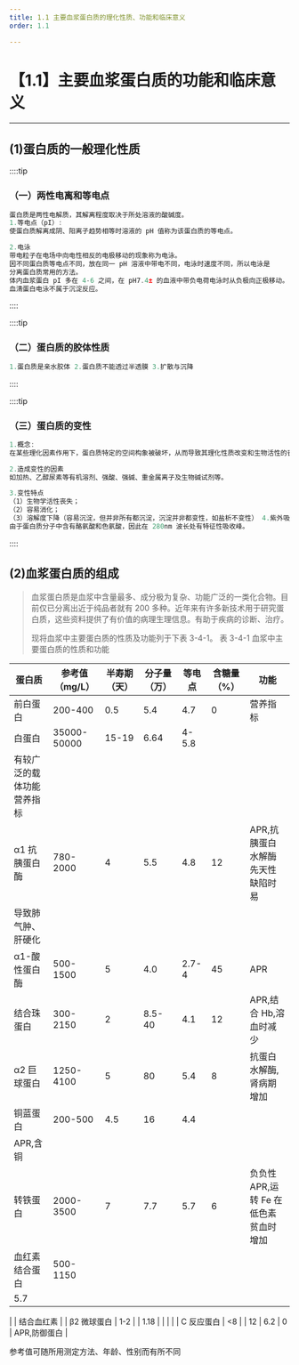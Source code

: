 ```yaml
---
title: 1.1 主要血浆蛋白质的理化性质、功能和临床意义
order: 1.1

---
```


# 【1.1】主要血浆蛋白质的功能和临床意义

<kaodian :text="'生物化学检验记忆卡'" />

<!-- ######  第四章 血浆蛋白质检查

> 临床生化检验 -->

<beitiS/>

---

## (1)蛋白质的一般理化性质

<son :text="'生物化学检验记忆卡'" text1="(1)前白蛋白、白蛋白、α2-巨球蛋白β2-微球蛋白、转铁蛋白" :textOption="[['熟练掌握','专业知识','专业实践能力'],['熟练掌握','相关专业知识','专业知识'],['熟练掌握','相关专业知识','专业知识']]" />

::::tip

### （一）两性电离和等电点

```js
蛋白质是两性电解质，其解离程度取决于所处溶液的酸碱度。
1.等电点（pI）:
使蛋白质解离成阴、阳离子趋势相等时溶液的 pH 值称为该蛋白质的等电点。

2.电泳
带电粒子在电场中向电性相反的电极移动的现象称为电泳。
因不同蛋白质等电点不同，放在同一 pH 溶液中带电不同，电泳时速度不同，所以电泳是
分离蛋白质常用的方法。
体内血浆蛋白 pI 多在 4-6 之间，在 pH7.4± 的血液中带负电荷电泳时从负极向正极移动。
血清蛋白电泳不属于沉淀反应。
```

::::

::::tip

### （二）蛋白质的胶体性质

```js
1.蛋白质是亲水胶体 2.蛋白质不能透过半透膜 3.扩散与沉降
```

::::

::::tip

### （三）蛋白质的变性

```js
1.概念:
在某些理化因素作用下，蛋白质特定的空间构象被破坏，从而导致其理化性质改变和生物活性的丧失的现象。

2.造成变性的因素
如加热、乙醇尿素等有机溶剂、强酸、强碱、重金属离子及生物碱试剂等。

3.变性特点
（1）生物学活性丧失；
（2）容易消化；
（3）溶解度下降（容易沉淀，但并非所有都沉淀，沉淀并非都变性，如盐析不变性） 4.紫外吸收
由于蛋白质分子中含有酪氨酸和色氨酸，因此在 280nm 波长处有特征性吸收峰。
```

::::

## (2)血浆蛋白质的组成

<son :text="'生物化学检验记忆卡'" text1="(1)前白蛋白、白蛋白、α2-巨球蛋白β2-微球蛋白、转铁蛋白" :textOption="[['熟练掌握','专业知识','专业实践能力'],['熟练掌握','相关专业知识','专业知识'],['熟练掌握','相关专业知识','专业知识']]" />

> 血浆蛋白质是血浆中含量最多、成分极为复杂、功能广泛的一类化合物。目前仅已分离出近于纯品者就有 200 多种。近年来有许多新技术用于研究蛋白质，这些资料提供了有价值的病理生理信息。有助于疾病的诊断、治疗。
>
> 现将血浆中主要蛋白质的性质及功能列于下表 3-4-1。
> 表 3-4-1 血浆中主要蛋白质的性质和功能

| 蛋白质                     | 参考值（mg/L） | 半寿期（天） | 分子量（万） | 等电点 | 含糖量（%） | 功能                                  |
| -------------------------- | -------------- | ------------ | ------------ | ------ | ----------- | ------------------------------------- |
| 前白蛋白                   | 200-400        | 0.5          | 5.4          | 4.7    | 0           | 营养指标                              |
| 白蛋白                     | 35000-50000    | 15-19        | 6.64         | 4-5.8  |
| 有较广泛的载体功能营养指标 |
| α1 抗胰蛋白酶              | 780-2000       | 4            | 5.5          | 4.8    | 12          | APR,抗胰蛋白水解酶先天性缺陷时易      |
| 导致肺气肿、肝硬化         |
| α1-酸性蛋白酶              | 500-1500       | 5            | 4.0          | 2.7-4  | 45          | APR                                   |
| 结合珠蛋白                 | 300-2150       | 2            | 8.5-40       | 4.1    | 12          | APR,结合 Hb,溶血时减少                |
| α2 巨球蛋白                | 1250-4100      | 5            | 80           | 5.4    | 8           | 抗蛋白水解酶, 肾病期增加              |
| 铜蓝蛋白                   | 200-500        | 4.5          | 16           | 4.4    |
| APR,含铜                   |
| 转铁蛋白                   | 2000-3500      | 7            | 7.7          | 5.7    | 6           | 负负性 APR,运转 Fe 在低色素贫血时增加 |
| 血红素结合蛋白             | 500-1150       |
| 5.7                        |

|
| 结合血红素 |
| β2 微球蛋白 | 1-2 |
| 1.18 |
|
|
|
| C 反应蛋白 | <8 |
| 12 | 6.2 | 0 | APR,防御蛋白 |

参考值可随所用测定方法、年龄、性别而有所不同
